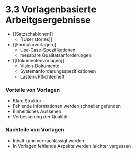 # 3.3 Vorlagenbasierte Arbeitgsergebnisse

-  [[Satzschablonen]]
	- [[User stories]]
-  [[Formularvorlagen]]
	- Use-Case-Spezifikationen
	- messbare Qualitätsanforderungen
- [[Dokumentenvorlagen]]
	- Vision-Dokumente
	- Systemanforderungsspezifikationen
	- Lasten-/Pflichtenheft

### Vorteile von Vorlagen
- Klare Struktur
- Fehlende Informationen werden schneller gefunden
- Einheitliches Aussehen
- Verbesserung der Qualität

### Nachteile von Vorlagen
- Inhalt kann vernachlässigt werden
- In Vorlagen fehlende Aspekte werden leichter vergessen

